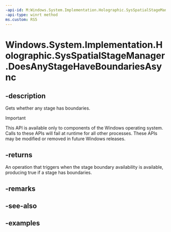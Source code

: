 ```yaml
---
-api-id: M:Windows.System.Implementation.Holographic.SysSpatialStageManager.DoesAnyStageHaveBoundariesAsync
-api-type: winrt method
ms.custom: RS5
---
```


<!-- Method syntax.
public IAsyncOperation<bool> SysSpatialStageManager.DoesAnyStageHaveBoundariesAsync()
-->

# Windows.System.Implementation.Holographic.SysSpatialStageManager.DoesAnyStageHaveBoundariesAsync

## -description
Gets whether any stage has boundaries.

> [!IMPORTANT]
> This API is available only to components of the Windows operating system.  Calls to these APIs will fail at runtime for all other processes.  These APIs may be modified or removed in future Windows releases.

## -returns
An operation that triggers when the stage boundary availability is available, producing true if a stage has boundaries.

## -remarks

## -see-also

## -examples

